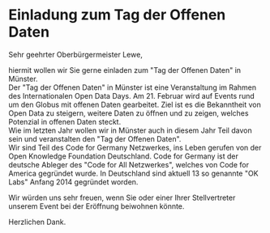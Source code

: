 # Einladung zum Tag der Offenen Daten

Sehr geehrter Oberbürgermeister Lewe,

hiermit wollen wir Sie gerne einladen zum "Tag der Offenen Daten" in
Münster.  
Der "Tag der Offenen Daten" in Münster ist eine Veranstaltung im Rahmen
des Internationalen Open Data Days. Am 21. Februar wird auf Events rund
um den Globus mit offenen Daten gearbeitet. Ziel ist es die Bekanntheit
von Open Data zu steigern, weitere Daten zu öffnen und zu zeigen,
welches Potenzial in offenen Daten steckt.  
Wie im letzten Jahr wollen wir in Münster auch in diesem Jahr Teil davon
sein und veranstalten den "Tag der Offenen Daten".  
Wir sind Teil des Code for Germany Netzwerkes, ins Leben gerufen von der
Open Knowledge Foundation Deutschland. Code for Germany ist der deutsche
Ableger des "Code for All Netzwerkes", welches von Code for America
gegründet wurde. In Deutschland sind aktuell 13 so genannte "OK Labs" Anfang
2014 gegründet worden.

Wir würden uns sehr freuen, wenn Sie oder einer Ihrer Stellvertreter
unserem Event bei der Eröffnung beiwohnen könnte.

Herzlichen Dank.

